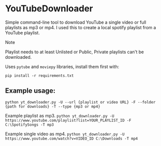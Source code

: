 # YouTubeDownloader
Simple command-line tool to download YouTube a single video or full playlists as mp3 or mp4. I used this to create a local spotify playlist from a YouTube playlist.

> [!NOTE]
> Playlist needs to at least Unlisted or Public, Private playlists can't be downloaded.
> 
> Uses ```pytube``` and ```moviepy``` libraries, install them first with:
> 
> ```pip install -r requirements.txt```

## Example usage:
```python yt_downloader.py -U --url {playlist or video URL} -F --folder {path for downloads} -T --type {mp3 or mp4}```

Example playlist as mp3.
```python yt_downloader.py -U https://www.youtube.com/playlist?list=YOUR_PLAYLIST_ID -F C:\SpotifySongs -T mp3```

Example single video as mp4.
```python yt_downloader.py -U https://www.youtube.com/watch?v=VIDEO_ID C:\Downloads -T mp4```
